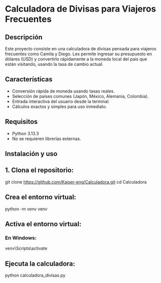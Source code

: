 # Calculadora de Divisas para Viajeros Frecuentes

##  Descripción

Este proyecto consiste en una calculadora de divisas pensada para viajeros frecuentes como Camila y Diego. Les permite ingresar su presupuesto en dólares (USD) y convertirlo rápidamente a la moneda local del país que están visitando, usando la tasa de cambio actual.

##  Características

- Conversión rápida de moneda usando tasas reales.
- Selección de países comunes (Japón, México, Alemania, Colombia).
- Entrada interactiva del usuario desde la terminal.
- Cálculos exactos y simples para uso inmediato.

##  Requisitos

- Python 3.13.3  
- No se requieren librerías externas.

##  Instalación y uso

## 1. **Clona el repositorio**:

git clone https://github.com/Kaiser-eng/Calculadora.git
cd Calculadora

## Crea el entorno virtual:

python -m venv venv

## Activa el entorno virtual:

### En Windows:

venv\Scripts\activate

## Ejecuta la calculadora:

python calculadora_divisas.py
